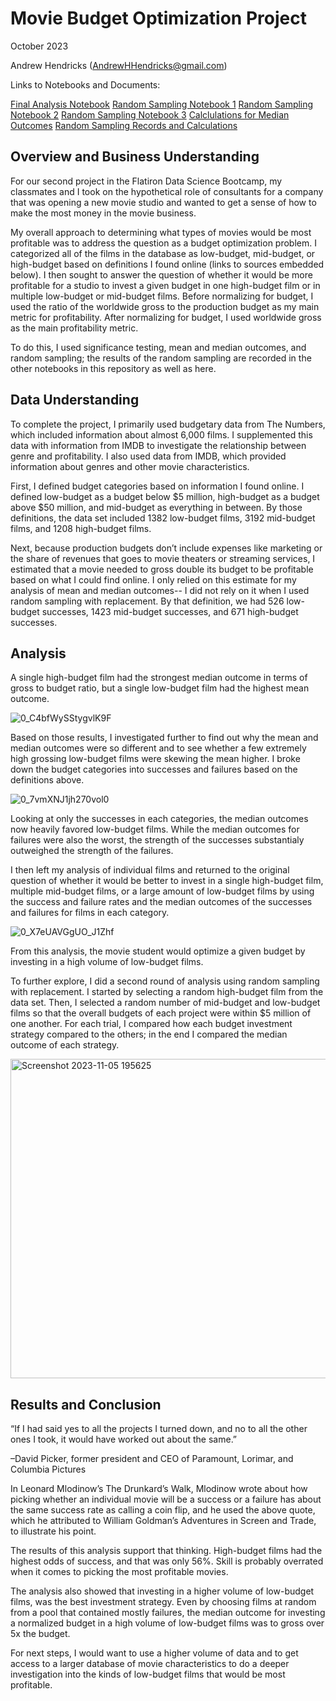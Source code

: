 # Movie Budget Optimization Project

October 2023

Andrew Hendricks (AndrewHHendricks@gmail.com)

Links to Notebooks and Documents:

[Final Analysis Notebook](https://github.com/ahendricks2/MovieBudgetOptimization/blob/master/Final_Analysis_Notebook.ipynb)
[Random Sampling Notebook 1](https://github.com/ahendricks2/MovieBudgetOptimization/blob/master/BudgetOptimizationTests1-10.ipynb)
[Random Sampling Notebook 2](https://github.com/ahendricks2/MovieBudgetOptimization/blob/master/BudgetOptimizationTests11-20.ipynb)
[Random Sampling Notebook 3](https://github.com/ahendricks2/MovieBudgetOptimization/blob/master/BudgetOptimizationTests21-30.ipynb)
[Calclulations for Median Outcomes](https://docs.google.com/spreadsheets/d/1o0E2XP9nXAZeYJsLwtY1qCmxErmuV-2pQQFe5gnHqN4/edit?usp=sharing)
[Random Sampling Records and Calculations](https://docs.google.com/spreadsheets/d/1bQ4EyUhBwGWAohoMwtb9CEcr09r8X9TA_IXWM1Hd8Io/edit?usp=sharing)


## Overview and Business Understanding

For our second project in the Flatiron Data Science Bootcamp, my classmates and I took on the hypothetical role of consultants for a company that was opening a new movie studio and wanted to get a sense of how to make the most money in the movie business.

My overall approach to determining what types of movies would be most profitable was to address the question as a budget optimization problem. I categorized all of the films in the database as low-budget, mid-budget, or high-budget based on definitions I found online (links to sources embedded below). I then sought to answer the question of whether it would be more profitable for a studio to invest a given budget in one high-budget film or in multiple low-budget or mid-budget films. Before normalizing for budget, I used the ratio of the worldwide gross to the production budget as my main metric for profitability. After normalizing for budget, I used worldwide gross as the main profitability metric.

To do this, I used significance testing, mean and median outcomes, and random sampling; the results of the random sampling are recorded in the other notebooks in this repository as well as here.

## Data Understanding

To complete the project, I primarily used budgetary data from The Numbers, which included information about almost 6,000 films. I supplemented this data with information from IMDB to investigate the relationship between genre and profitability. I also used data from IMDB, which provided information about genres and other movie characteristics.

First, I defined budget categories based on information I found online. I defined low-budget as a budget below $5 million, high-budget as a budget above $50 million, and mid-budget as everything in between. By those definitions, the data set included 1382 low-budget films, 3192 mid-budget films, and 1208 high-budget films.

Next, because production budgets don’t include expenses like marketing or the share of revenues that goes to movie theaters or streaming services, I estimated that a movie needed to gross double its budget to be profitable based on what I could find online. I only relied on this estimate for my analysis of mean and median outcomes-- I did not rely on it when I used random sampling with replacement. By that definition, we had 526 low-budget successes, 1423 mid-budget successes, and 671 high-budget successes.


## Analysis 

A single high-budget film had the strongest median outcome in terms of gross to budget ratio, but a single low-budget film had the highest mean outcome.

![0_C4bfWySStygvlK9F](https://github.com/ahendricks2/MovieBudgetOptimization/assets/141271148/a8104d19-4fa4-4102-9d64-ac58e79f5187)

Based on those results, I investigated further to find out why the mean and median outcomes were so different and to see whether a few extremely high grossing low-budget films were skewing the mean higher. I broke down the budget categories into successes and failures based on the definitions above.

![0_7vmXNJ1jh270vol0](https://github.com/ahendricks2/MovieBudgetOptimization/assets/141271148/318506dd-52db-470b-9220-8dd0665a1fd3)

Looking at only the successes in each categories, the median outcomes now heavily favored low-budget films. While the median outcomes for failures were also the worst, the strength of the successes substantialy outweighed the strength of the failures.

I then left my analysis of individual films and returned to the original question of whether it would be better to invest in a single high-budget film, multiple mid-budget films, or a large amount of low-budget films by using the success and failure rates and the median outcomes of the successes and failures for films in each category.

![0_X7eUAVGgUO_J1Zhf](https://github.com/ahendricks2/MovieBudgetOptimization/assets/141271148/9017597b-67a5-4c0b-848b-2453da73fd10)

From this analysis, the movie student would optimize a given budget by investing in a high volume of low-budget films.

To further explore, I did a second round of analysis using random sampling with replacement. I started by selecting a random high-budget film from the data set. Then, I selected a random number of mid-budget and low-budget films so that the overall budgets of each project were within $5 million of one another. For each trial, I compared how each budget investment strategy compared to the others; in the end I compared the median outcome of each strategy.

<img width="511" alt="Screenshot 2023-11-05 195625" src="https://github.com/ahendricks2/MovieBudgetOptimization/assets/141271148/c6e5e084-32d9-483d-b6d6-ae601f1cf110">

## Results and Conclusion

“If I had said yes to all the projects I turned down, and no to all the other ones I took, it would have worked out about the same.”

–David Picker, former president and CEO of Paramount, Lorimar, and Columbia Pictures

In Leonard Mlodinow’s The Drunkard’s Walk, Mlodinow wrote about how picking whether an individual movie will be a success or a failure has about the same success rate as calling a coin flip, and he used the above quote, which he attributed to William Goldman’s Adventures in Screen and Trade, to illustrate his point.

The results of this analysis support that thinking. High-budget films had the highest odds of success, and that was only 56%. Skill is probably overrated when it comes to picking the most profitable movies.

The analysis also showed that investing in a higher volume of low-budget films, was the best investment strategy. Even by choosing films at random from a pool that contained mostly failures, the median outcome for investing a normalized budget in a high volume of low-budget films was to gross over 5x the budget.

For next steps, I would want to use a higher volume of data and to get access to a larger database of movie characteristics to do a deeper investigation into the kinds of low-budget films that would be most profitable.
